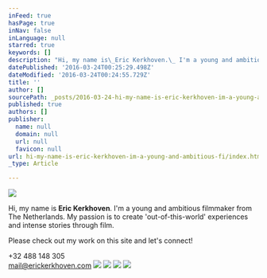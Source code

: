 ```yaml
---
inFeed: true
hasPage: true
inNav: false
inLanguage: null
starred: true
keywords: []
description: "Hi, my name is\_Eric Kerkhoven.\_ I'm a young and ambitious filmmaker from The Netherlands.\_My passion is to create 'out-of-this-world' experiences and intense stories through film."
datePublished: '2016-03-24T00:25:29.498Z'
dateModified: '2016-03-24T00:24:55.729Z'
title: ''
author: []
sourcePath: _posts/2016-03-24-hi-my-name-is-eric-kerkhoven-im-a-young-and-ambitious-fi.md
published: true
authors: []
publisher:
  name: null
  domain: null
  url: null
  favicon: null
url: hi-my-name-is-eric-kerkhoven-im-a-young-and-ambitious-fi/index.html
_type: Article

---
```

![](https://the-grid-user-content.s3-us-west-2.amazonaws.com/1910930f-8a59-400f-8b19-cc75bd46dcaa.jpg)

Hi, my name is **Eric Kerkhoven**.  I'm a young and ambitious filmmaker from The Netherlands. My passion is to create 'out-of-this-world' experiences and intense stories through film.

Please check out my work on this site and let's connect!

+32 488 148 305  
mail@erickerkhoven.com
![](https://the-grid-user-content.s3-us-west-2.amazonaws.com/2289353e-d6e6-4d16-a529-01eac66731f7.png)
![](https://the-grid-user-content.s3-us-west-2.amazonaws.com/9b8baf38-83a1-4316-988b-410b8725fa5f.png)
![](https://the-grid-user-content.s3-us-west-2.amazonaws.com/23e96f11-f7a9-4b3a-8696-0adf2381dce8.png)
![](https://the-grid-user-content.s3-us-west-2.amazonaws.com/5604d5ff-c021-49fe-a5ff-0b74c9ea3c7a.png)